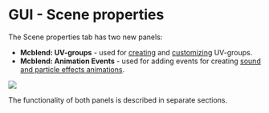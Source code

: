 # GUI - Scene properties

The Scene properties tab has two new panels:

- **Mcblend: UV-groups** - used for [creating](/mcblend/uv_groups) and [customizing](/mcblend/texture_customization) UV-groups.
- **Mcblend: Animation Events** - used for adding events for creating [sound and particle effects animations](/mcblend/animating_effects).

![](/mcblend/img/scene_properties.png)

The functionality of both panels is described in separate sections.
